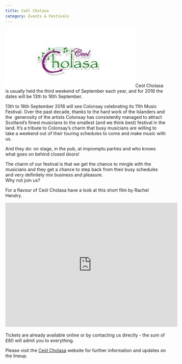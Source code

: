 ```yaml
---
title: Ceòl Cholasa
category: Events & Festivals
---
```


![Ceol cholasa logo](/images/unnamed.jpg)Ceòl Cholasa is usually held the third weekend of September each year, and for 2018 the dates will be 13th to 16th September.

13th to 16th September 2018 will see Colonsay celebrating its 11th Music Festival. Over the past decade, thanks to the hard work of the Islanders and the  generosity of the artists Colonsay has consistently managed to attract Scotland’s finest musicians to the smallest (and we think best) festival in the land. It’s a tribute to Colonsay’s charm that busy musicians are willing to take a weekend out of their touring schedules to come and make music with us.

And they do: on stage, in the pub, at impromptu parties and who knows what goes on behind closed doors!

The charm of our festival is that we get the chance to mingle with the musicians and they get a chance to step back from their busy schedules and very definitely mix business and pleasure.<br />Why not join us?

For a flavour of Ceòl Cholasa have a look at this short film by Rachel Hendry.

<iframe class="media-youtube-player" width="540" height="390" title="Cèol Cholasa Final 1" src="https://www.youtube.com/embed/ym6o7np8ZU8?wmode=opaque&controls=&rel=0" name="Cèol Cholasa Final 1" frameborder="0" allowfullscreen>Video of Cèol Cholasa Final 1</iframe>

Tickets are already available online or by contacting us directly - the sum of £80 will admit you to everything.

Please visit the <a href="http://ceolcholasa.co.uk/">Ceòl Cholasa</a> website for further information and updates on the lineup.